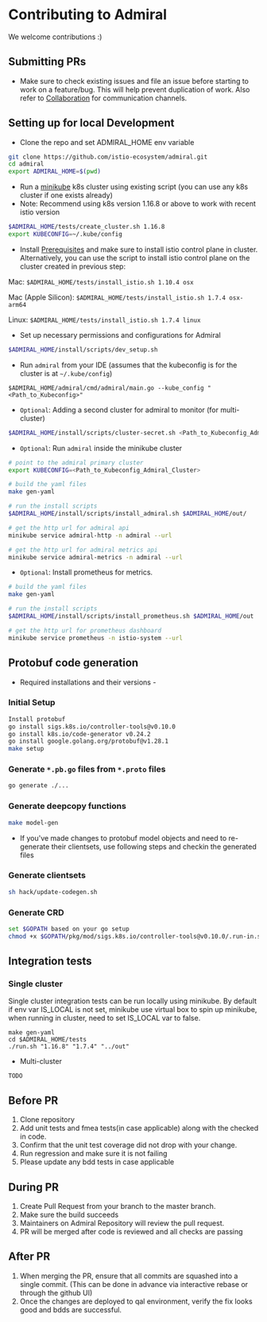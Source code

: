 # Contributing to Admiral

We welcome contributions :)

## Submitting PRs
* Make sure to check existing issues and file an issue before starting to work on a feature/bug. This will help prevent duplication of work. 
Also refer to [Collaboration](./README.md) for communication channels.

## Setting up for local Development
* Clone the repo and set ADMIRAL_HOME env variable
```bash
git clone https://github.com/istio-ecosystem/admiral.git
cd admiral
export ADMIRAL_HOME=$(pwd)
```
* Run a [minikube](https://kubernetes.io/docs/setup/learning-environment/minikube/) k8s cluster using existing script (you can use any k8s cluster if one exists already)
* Note: Recommend using k8s version 1.16.8 or above to work with recent istio version
```bash
$ADMIRAL_HOME/tests/create_cluster.sh 1.16.8
export KUBECONFIG=~/.kube/config
```
* Install [Prerequisites](./docs/Examples.md#Prerequisite) and make sure to install istio control plane in cluster. Alternatively, you can use the script to install istio control plane on the cluster created in previous step:
                                                                                                   
Mac: `$ADMIRAL_HOME/tests/install_istio.sh 1.10.4 osx` 

Mac (Apple Silicon): `$ADMIRAL_HOME/tests/install_istio.sh 1.7.4 osx-arm64`

Linux: `$ADMIRAL_HOME/tests/install_istio.sh 1.7.4 linux`                                                                                            

* Set up necessary permissions and configurations for Admiral

```bash
$ADMIRAL_HOME/install/scripts/dev_setup.sh
```
* Run `admiral` from your IDE (assumes that the kubeconfig is for the cluster is at `~/.kube/config`)
```
$ADMIRAL_HOME/admiral/cmd/admiral/main.go --kube_config "<Path_to_Kubeconfig>"
```

* `Optional`: Adding a second cluster for admiral to monitor (for multi-cluster)
```bash
$ADMIRAL_HOME/install/scripts/cluster-secret.sh <Path_to_Kubeconfig_Admiral_Cluster> <Path_to_Kubeconfig_Remote_Cluster> admiral
```

* `Optional`: Run `admiral` inside the minikube cluster
```bash
# point to the admiral primary cluster
export KUBECONFIG=<Path_to_Kubeconfig_Admiral_Cluster>

# build the yaml files
make gen-yaml

# run the install scripts
$ADMIRAL_HOME/install/scripts/install_admiral.sh $ADMIRAL_HOME/out/

# get the http url for admiral api
minikube service admiral-http -n admiral --url

# get the http url for admiral metrics api
minikube service admiral-metrics -n admiral --url
```

* `Optional`: Install prometheus for metrics.
```bash
# build the yaml files
make gen-yaml

# run the install scripts
$ADMIRAL_HOME/install/scripts/install_prometheus.sh $ADMIRAL_HOME/out

# get the http url for prometheus dashboard
minikube service prometheus -n istio-system --url
```

## Protobuf code generation
* Required installations and their versions -

### Initial Setup
```bash
Install protobuf
go install sigs.k8s.io/controller-tools@v0.10.0
go install k8s.io/code-generator v0.24.2
go install google.golang.org/protobuf@v1.28.1
make setup
``` 

### Generate `*.pb.go` files from `*.proto` files
```bash
go generate ./...
```

### Generate deepcopy functions
```bash
make model-gen
```

* If you've made changes to protobuf model objects and need to re-generate their clientsets, use following steps and checkin the generated files 
### Generate clientsets
```bash
sh hack/update-codegen.sh
```

### Generate CRD
```bash
set $GOPATH based on your go setup
chmod +x $GOPATH/pkg/mod/sigs.k8s.io/controller-tools@v0.10.0/.run-in.sh && sh $GOPATH/pkg/mod/sigs.k8s.io/controller-tools@v0.10.0/.run-controller-gen.sh crd paths=./admiral/pkg/apis/admiral/v1/... output:stdout > admiral/crd/out.yaml
```

## Integration tests
### Single cluster
Single cluster integration tests can be run locally using minikube. By default if env var IS_LOCAL is not set, minikube use virtual box to spin up minikube, when running in cluster, need to set IS_LOCAL var to false.
```
make gen-yaml
cd $ADMIRAL_HOME/tests
./run.sh "1.16.8" "1.7.4" "../out"
```
* Multi-cluster 
```
TODO
```

## Before PR 
1. Clone repository
1. Add unit tests and fmea tests(in case applicable) along with the checked in code.
1. Confirm that the unit test coverage did not drop with your change.
1. Run regression and make sure it is not failing
1. Please update any bdd tests in case applicable

## During PR
1. Create Pull Request from your branch to the master branch. 
1. Make sure the build succeeds
1. Maintainers on Admiral Repository will review the pull request.
1. PR will be merged after code is reviewed and all checks are passing
   
## After PR
1. When merging the PR, ensure that all commits are squashed into a single commit. (This can be done in advance via interactive rebase or through the github UI)
1. Once the changes are deployed to qal environment, verify the fix looks good and bdds are successful.
  
